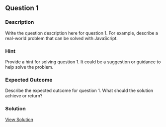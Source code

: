 
## Question 1

### Description
Write the question description here for question 1. For example, describe a real-world problem that can be solved with JavaScript.

### Hint
Provide a hint for solving question 1. It could be a suggestion or guidance to help solve the problem.

### Expected Outcome
Describe the expected outcome for question 1. What should the solution achieve or return?

### Solution
[View Solution](./solutions/solution1.js)
  